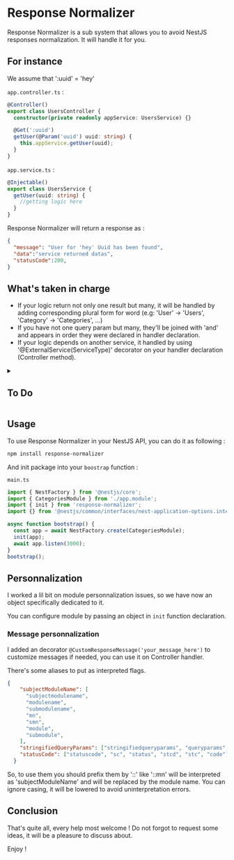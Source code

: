 # Response Normalizer

Response Normalizer is a sub system that allows you to avoid NestJS responses normalization. It will handle it for you. 

## For instance

We assume that ':uuid' = 'hey'

`app.controller.ts` :

```ts
@Controller()
export class UsersController {
  constructor(private readonly appService: UsersService) {}

  @Get(':uuid')
  getUser(@Param('uuid') uuid: string) {
    this.appService.getUser(uuid);
  }
}
```

`app.service.ts` :

```ts
@Injectable()
export class UsersService {
  getUser(uuid: string) {
    //getting logic here
  }
}
```

Response Normalizer will return a response as : 

```json
{
  "message": "User for 'hey' Uuid has been found",
  "data":"service returned datas",
  "statusCode":200,
}
```

## What's taken in charge

- If your logic return not only one result but many, it will be handled by adding corresponding plural form for word (e.g: 'User' -> 'Users', 'Category' -> 'Categories', ...)
- If you have not one query param but many, they'll be joined with 'and' and appears in order they were declared in handler declaration.
- If your logic depends on another service, it handled by using '@ExternalService(ServiceType)' decorator on your handler declaration (Controller method).

<details>
<summary><h2>To Do</h2></summary>

- [] **Normalize ORM errors**
  - [] Conceptualize way to get ORM without any changes from end user 
  - [] Add Configuration to enable it or not

</details>

## Usage

To use Response Normalizer in your NestJS API, you can do it as following :

```sh
npm install response-normalizer
```

And init package into your `boostrap` function :

`main.ts`

```ts
import { NestFactory } from '@nestjs/core';
import { CategoriesModule } from './app.module';
import { init } from 'response-normalizer';
import {} from '@nestjs/common/interfaces/nest-application-options.interface';

async function bootstrap() {
  const app = await NestFactory.create(CategoriesModule);
  init(app);
  await app.listen(3000);
}
bootstrap();
```

## Personnalization

I worked a lil bit on module personnalization issues, so we have now an object specifically dedicated to it. 

You can configure module by passing an object in `init` function declaration.

### Message personnalization

I added an decorator `@CustomResponseMessage('your_message_here')` to customize messages if needed, you can use it on Controller handler. 

There's some aliases to put as interpreted flags.

```json
{
    "subjectModuleName": [
      "subjectmodulename",
      "modulename",
      "submodulename",
      "mn",
      "smn",
      "module",
      "submodule",
    ],
    "stringifiedQueryParams": ["stringifiedqueryparams", "queryparams", "qp"],
    "statusCode": ["statuscode", "sc", "status", "stcd", "stc", "code"],
  }
```

So, to use them you should prefix them by '::' like '::mn' will be interpreted as 'subjectModuleName' and will be replaced by the module name. You can ignore casing, it will be lowered to avoid uninterpretation errors.

## Conclusion

That's quite all, every help most welcome ! Do not forgot to request some ideas, it will be a pleasure to discuss about.

Enjoy !